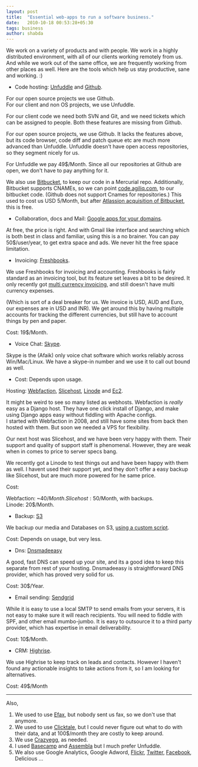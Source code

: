 ```yaml
---
layout: post
title:  "Essential web-apps to run a software business."
date:   2010-10-18 00:53:28+05:30
tags: business
author: shabda
---
```

We work on a variety of products and with people. We work in a highly distributed environment,
with all of our clients working
remotely from us. And while we work out of the same office, we are frequently
working from other places as well. Here are the tools which help us stay productive,
sane and working. :)
 
* Code hosting: [Unfuddle](http://agiliq.unfuddle.com/) and [Github](http://github.com/agiliq).

For our open source projects we use Github.  
For our client and non OS projects, we use Unfuddle.  

For our client code we need both SVN and Git, and we need tickets which can be
assigned to people. Both these features are missing from Github.  

For our open source projects, we use Github. It lacks the features above, but
its code browser, code diff and patch queue etc are much more advanced than
Unfuddle. Unfuddle doesn't have open access repositories, so they segment nicely
for us.  

For Unfuddle we pay 49$/Month. Since all our repositories at Github are open,
we don't have to pay anything for it.  

We also use [Bitbucket](http://bitbucket.org/agiliq), to keep
our code in a Mercurial repo. Additionally,
Bitbucket supports CNAMEs, so we can point [code.agiliq.com](http://code.agiliq.com),
to our bitbucket code.
(Github does not support Cnames for repositories.) This used to cost us USD 5/Month,
but after [Atlassion acquisition of Bitbucket](http://blogs.atlassian.com/news/2010/09/atlassian_acquires_bitbucketorg_distributed_version_control.html), this is free.  

* Collaboration, docs and Mail: [Google apps for your domains](http://www.google.com/apps/intl/en/group/index.html).

At free, the price is right. And with Gmail like interface and searching which
is both best in class and familiar, using this is a no brainer. You can pay 50$/user/year,
to get extra space and ads. We never hit the free space limitation.  

* Invoicing: [Freshbooks](http://agiliq.freshbooks.com/).

We use Freshbooks for invoicing and accounting. Freshbooks is fairly standard as
an invoicing tool, but its feature set leaves a bit to be desired. It only recently
got [multi currency invoicing](http://www.freshbooks.com/blog/2010/01/13/multi-currency-arrives-at-freshbooks/),
and still doesn't have multi currency expenses.

(Which is sort of a deal breaker for us. We invoice is USD, AUD and Euro, our
expenses are in USD and INR). We get around this by having multiple accounts for tracking
the different currencies, but still have to account things by pen and paper.  

Cost: 19$/Month.  


* Voice Chat: [Skype](skype:shabda.raaj?call).  

Skype is the (Afaik) only voice chat software which works reliably across Win/Mac/Linux.
We have a skype-in number and we use it to call out bound as well.  

* Cost: Depends upon usage.  

Hosting: [Webfaction](http://www.webfaction.com/),
[Slicehost](http://www.slicehost.com/), [Linode](http://www.linode.com/)
and [Ec2](http://aws.amazon.com/ec2).  

It might be weird to see so many listed as webhosts. Webfaction is *really* easy as
a Django host. They have one click install of Django, and make using Django apps easy
without fiddling with Apache configs.  
I started with Webfaction in 2008, and still have some sites from back then hosted with
them. But soon we needed a VPS for flexibility.  

Our next host was Slicehost, and we have been very happy with them. Their
support and quality of support staff is phenomenal. However, they are weak when in comes
to price to server specs bang.  

We recently got a Linode to test things out and have been happy with them as well. I havent
used their support yet, and they don't offer a easy backup like Slicehost, but are much more
powered for he same price.  

Cost: 

Webfaction: ~40$/Month.  
Slicehost: 50$/Month, with backups.  
Linode: 20$/Month.  


* Backup: [S3](http://aws.amazon.com/s3)  

We backup our media and Databases on S3,
[using a custom script](http://uswaretech.com/blog/2009/02/automatically-backup-mysql-database-to-amazon-s3-using-django-python-script/).  

Cost: Depends on usage, but very less.  

* Dns: [Dnsmadeeasy](http://www.dnsmadeeasy.com/)  

A good, fast DNS can speed up your site, and its a good idea to keep this separate from rest of your hosting.
Dnsmadeeasy is straightforward DNS provider, which has proved very solid for us.  

Cost: 30$/Year.  

* Email sending: [Sendgrid](http://www.sendgrid.com/)  

While it is easy to use a local SMTP to send emails from your servers, it is not easy to make
sure it will reach recipients. You will need to fiddle with SPF, and other email mumbo-jumbo.
It is easy to outsource it to a third party provider, which has expertise in email deliverability.  

Cost: 10$/Month.  

* CRM: [Highrise](http://agiliq.highrisehq.com/).  

We use Highrise to keep track on leads and contacts. However I haven't found any actionable
insights to take actions from it, so I am looking for alternatives.  

Cost: 49$/Month  

----------

Also,  

1. We used to use [Efax](http://www.efax.com/), but nobody sent us fax, so we don't use that anymore.
2. We used to use [Clicktale](http://www.clicktale.com/), but I could never figure out what to do with their data,
and at 100$/month they are costly to keep around.
3. We use [Crazyegg](http://www.crazyegg.com/), as needed.
4. I used [Basecamp](http://www.basecamphq.com) and [Assembla](http://assembla.com/) but I much prefer Unfuddle.
5. We also use Google Analytics, Google Adword, [Flickr](http://www.flickr.com/photos/agiliq),
[Twitter](http://twitter.com/agiliqdotcom), [Facebook](http://facebook.com/agiliq), Delicious ...


